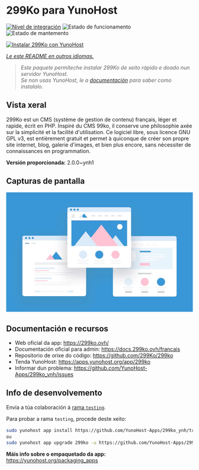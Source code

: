 <!--
NOTA: Este README foi creado automáticamente por <https://github.com/YunoHost/apps/tree/master/tools/readme_generator>
NON debe editarse manualmente.
-->

# 299Ko para YunoHost

[![Nivel de integración](https://apps.yunohost.org/badge/integration/299ko)](https://ci-apps.yunohost.org/ci/apps/299ko/)
![Estado de funcionamento](https://apps.yunohost.org/badge/state/299ko)
![Estado de mantemento](https://apps.yunohost.org/badge/maintained/299ko)

[![Instalar 299Ko con YunoHost](https://install-app.yunohost.org/install-with-yunohost.svg)](https://install-app.yunohost.org/?app=299ko)

*[Le este README en outros idiomas.](./ALL_README.md)*

> *Este paquete permíteche instalar 299Ko de xeito rápido e doado nun servidor YunoHost.*  
> *Se non usas YunoHost, le a [documentación](https://yunohost.org/install) para saber como instalalo.*

## Vista xeral

299Ko est un CMS (système de gestion de contenu) français, léger et rapide, écrit en PHP.
Inspiré du CMS 99ko, il conserve une philosophie axée sur la simplicité et la facilité d'utilisation. Ce logiciel libre, sous licence GNU GPL v3, est entièrement gratuit et permet à quiconque de créer son propre site internet, blog, galerie d'images, et bien plus encore, sans nécessiter de connaissances en programmation.

**Versión proporcionada:** 2.0.0~ynh1

## Capturas de pantalla

![Captura de pantalla de 299Ko](./doc/screenshots/example.jpg)

## Documentación e recursos

- Web oficial da app: <https://299ko.ovh/>
- Documentación oficial para admin: <https://docs.299ko.ovh/francais>
- Repositorio de orixe do código: <https://github.com/299Ko/299ko>
- Tenda YunoHost: <https://apps.yunohost.org/app/299ko>
- Informar dun problema: <https://github.com/YunoHost-Apps/299ko_ynh/issues>

## Info de desenvolvemento

Envía a túa colaboración á [rama `testing`](https://github.com/YunoHost-Apps/299ko_ynh/tree/testing).

Para probar a rama `testing`, procede deste xeito:

```bash
sudo yunohost app install https://github.com/YunoHost-Apps/299ko_ynh/tree/testing --debug
ou
sudo yunohost app upgrade 299ko -u https://github.com/YunoHost-Apps/299ko_ynh/tree/testing --debug
```

**Máis info sobre o empaquetado da app:** <https://yunohost.org/packaging_apps>
